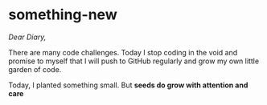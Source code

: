 # something-new

*Dear Diary,* 

There are many code challenges.  Today I stop coding in the void and promise to myself that I will push to GitHub regularly and grow my own little garden of code.

Today, I planted something small.  But **seeds do grow with attention and care**

